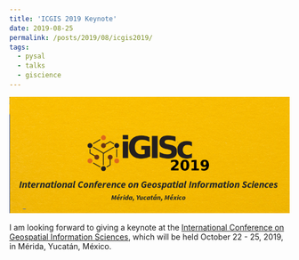 ```yaml
---
title: 'ICGIS 2019 Keynote'
date: 2019-08-25
permalink: /posts/2019/08/icgis2019/
tags:
  - pysal
  - talks
  - giscience
---
```


![ICGIS](/images/icgisc2019.png)

I am looking forward to giving a keynote at the
[International Conference on Geospatial Information Sciences](http://igisc.org/), which will be held
October 22 - 25, 2019, in Mérida, Yucatán, México.

